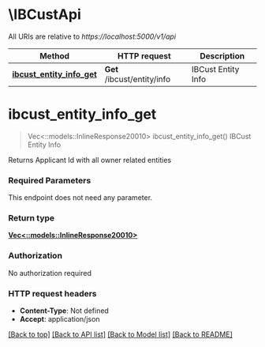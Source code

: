 # \IBCustApi

All URIs are relative to *https://localhost:5000/v1/api*

Method | HTTP request | Description
------------- | ------------- | -------------
[**ibcust_entity_info_get**](IBCustApi.md#ibcust_entity_info_get) | **Get** /ibcust/entity/info | IBCust Entity Info


# **ibcust_entity_info_get**
> Vec<::models::InlineResponse20010> ibcust_entity_info_get()
IBCust Entity Info

Returns Applicant Id with all owner related entities

### Required Parameters
This endpoint does not need any parameter.

### Return type

[**Vec<::models::InlineResponse20010>**](inline_response_200_10.md)

### Authorization

No authorization required

### HTTP request headers

 - **Content-Type**: Not defined
 - **Accept**: application/json

[[Back to top]](#) [[Back to API list]](../README.md#documentation-for-api-endpoints) [[Back to Model list]](../README.md#documentation-for-models) [[Back to README]](../README.md)

